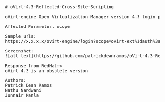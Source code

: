 <pre>
# oVirt-4.3-Reflected-Cross-Site-Scripting

oVirt-engine Open Virtualization Manager version 4.3 login page is vulnerable to reflected Cross-site scripting (XSS).  The parameter "scope" fails to sanitize the entry, allowing the malicious script to execute as part of the GET request.

Affected Parameter: scope 

Sample urls:
https://x.x.x.x/ovirt-engine/login?scope=ovirt-ext%3dauth%3aidentityxj2o4%3cscript%3ealert('XSS')%3c%2fscript%3eol2fb

Screenshot:
![alt text](https://github.com/patrickdeanramos/oVirt-4.3-Reflected-Cross-Site-Scripting/blob/master/oVirt%20XSS.png?raw=True)

Response from RedHat:<
oVirt 4.3 is an obsolete version 

Authors: 
Patrick Dean Ramos
Nathu Nandwani
Junnair Manla 
</Pre>